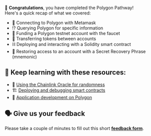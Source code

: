 🥳 **Congratulations**, you have completed the Polygon Pathway! \
Here's a quick recap of what we covered:

- 🔌 Connecting to Polygon with Metamask
- ⁉️ Querying Polygon for specific information
- 🏦 Funding a Polygon testnet account with the faucet
- 💸 Transferring tokens between accounts
- ⛓ Deploying and interacting with a Solidity smart contract
- 🌱 Restoring access to an account with a Secret Recovery Phrase (mnemonic)

## 🧐 Keep learning with these resources:

- 🎲 [Using the Chainlink Oracle for randomness](https://learn.figment.io/tutorials/chainlink-vrf-on-polygon)
- 🏗 [Deploying and debugging smart contracts](https://learn.figment.io/tutorials/deploying-and-debugging-smart-contracts-on-polygon)
- 🧱 [Application development on Polygon](https://docs.polygon.technology/docs/develop/getting-started/)

## 🗣 Give us your feedback

Please take a couple of minutes to fill out this short **[feedback form](https://docs.google.com/forms/d/1SXg3xo0I1BRN2BAS-ffDbj1P6bfwo0x48trttmJ5xKs/)**.
